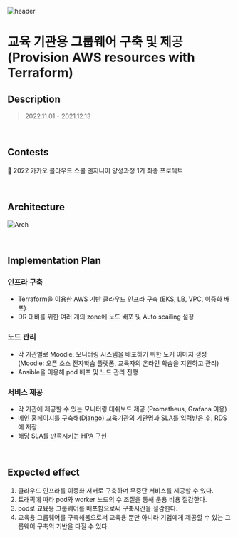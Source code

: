 ![header](https://capsule-render.vercel.app/api?type=waving&color=FFA07A&height=300&section=header&text=Team%20Kukudas%20🐱&fontSize=90&animation=fadeIn&fontAlignY=38&desc=Kakao%20CloudSchool%20Engineer%20Class%201st%20term&fontColor=FFFFFF&descAlignY=50&descAlign=53)

# 교육 기관용 그룹웨어 구축 및 제공 <br>(Provision AWS resources with Terraform)


## Description

> 2022.11.01 - 2021.12.13

<br>

## Contests

📌 2022 카카오 클라우드 스쿨 엔지니어 양성과정 1기 최종 프로젝트

<br>

## Architecture
![Arch](https://user-images.githubusercontent.com/70618223/207789487-49b7f678-1064-4b89-adfb-6ba2e8f875b5.png)


<br>

## Implementation Plan

### 인프라 구축
  - Terraform을 이용한 AWS 기반 클라우드 인프라 구축 (EKS, LB, VPC, 이중화 배포)
  - DR 대비를 위한 여러 개의 zone에 노드 배포 및 Auto scailing 설정
  
### 노드 관리
  - 각 기관별로 Moodle, 모니터링 시스템을 배포하기 위한 도커 이미지 생성
   (Moodle: 오픈 소스 전자학습 플랫폼, 교육자의 온라인 학습을 지원하고 관리) 
  - Ansible을 이용해 pod 배포 및 노드 관리 진행
  
### 서비스 제공
  - 각 기관에 제공할 수 있는 모니터링 대쉬보드 제공 (Prometheus, Grafana 이용)
  - 메인 홈페이지를 구축해(Django) 교육기관의 기관명과 SLA를 입력받은 후, RDS에 저장
  - 해당 SLA를 만족시키는 HPA 구현 

<br>

## Expected effect

1) 클라우드 인프라를 이중화 서버로 구축하며 무중단 서비스를 제공할 수 있다. 
2) 트래픽에 따라 pod와 worker 노드의 수 조절을 통해 운용 비용 절감한다.
3) pod로 교육용 그룹웨어를 배포함으로써 구축시간을 절감한다.
4) 교육용 그룹웨어를 구축해봄으로써 교육용 뿐만 아니라 기업에게 제공할 수 있는 그룹웨어 구축의
기반을 다질 수 있다.

<!-- ## About Project

## Results -->

<!-- <img src=images/summary.jpg  width="70%"/> -->

<!-- * 웹 페이지
  * 주차 현황 열람
  * 정기권 이용자를 위한 정기권 연장 / 잔여 사용기간 관리 기능
  * 관리자를 위한 장기 주차 및 정기권 만료 차량 모니터링 기능
* 주차장
  * 센서를 활용한 주차여부 정보 수집
  * LED 스트립을 활용한 주차 유도

<br>

<br>

<br>

## About Project

### Parking Lot

<img src="https://img.shields.io/badge/Language-C / C++-green?style=flat"/><img src="https://img.shields.io/badge/Platform-Arduino-blue?style=flat"/>

* 초음파 센서를 사용한 차량 감지 및 데이터 수집
* 이용자가 선호하는 자리 순으로 주차 자리 유도
* nodeMCU 사용하여 주차장 정보를 중앙서버에 전송하는 Wifi 통신

<br>

### Web

<img src="https://img.shields.io/badge/Language-PHP-green?style=flat"/><img src="https://img.shields.io/badge/Server-AWS EC2-blue?style=flat"/><img src="https://img.shields.io/badge/DB-MySQL + AWS RDS-yellow?style=flat"/>

* 차량 상태 정보를 DB에 업로드
* 웹 페이지를 통한 차량 정보 열람
* 주차장 정보를 수집하고 관리하는 DB 구축
* AWS RDS 생성하여 DB 구축
* DB 상의 정보를 사용자에게 제공하는 웹 페이지
* AWS EC2 인스턴스를 생성하여 서버 구축

<br>

<br>

<br>

## Results

### H/W

- Parking Lot

<img src=images/parking_line.png  width="60%"/><img src=images/parking.jpg  width="40%"/>


<br>

<br>

### S/W

* Web Page

|  기능  |화면|
|-------------|---------------------------|
|사용자 모드|<img src=images/web_main.png  width="60%"/>|
|관리자 모드|<img src=images/web_admin.png  width="60%"/>|



<br>

* QRCode : Linked to Web Page

<img src=images/QRCode.png  width="10%"/>

<br>

<br> -->
